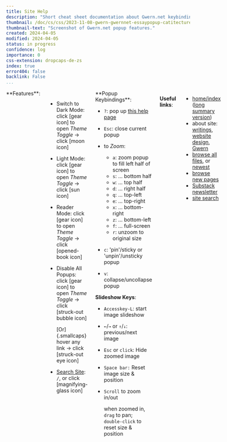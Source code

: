 ```yaml
---
title: Site Help
description: "Short cheat sheet documentation about Gwern.net keybindings & features."
thumbnail: /doc/cs/css/2023-11-08-gwern-gwernnet-essaypopup-catitecture-withanxiousblackcatatwindowsillthumbnail.png
thumbnail-text: "Screenshot of Gwern.net popup features."
created: 2024-04-05
modified: 2024-04-05
status: in progress
confidence: log
importance: 0
css-extension: dropcaps-de-zs
index: true
error404: false
backlink: False
...
```


<div class="columns">
**Features**:

- Switch to Dark Mode: click [gear icon] to open *Theme Toggle* → click [moon icon]
- Light Mode: click [gear icon] to open *Theme Toggle* → click [sun icon]
- Reader Mode: click [gear icon] to open *Theme Toggle* → click [opened-book icon]
- Disable All Popups: click [gear icon] to open *Theme Toggle* → click [struck-out bubble icon]

    [Or]{.smallcaps} hover any link → click [struck-out eye icon]
- [Search Site](https://cse.google.com/cse?cx=009114923999563836576%3Adv0a4ndtmly): `/`, or click [magnifying-glass icon]

<div class="mobile-not">
**Popup Keybindings**:

- `?`: pop up [this help page](/static/help)
- `Esc`: close current popup
- to *Zoom*:

  - `a`: zoom popup to fill left half of screen
  - `s`: ... bottom half
  - `w`: ... top half
  - `d`: ... right half
  - `q`: ... top-left
  - `e`: ... top-right
  - `x`: ... bottom-right
  - `z`: ... bottom-left
  - `f`: ... full-screen
  - `r`: unzoom to original size
- `c`: 'pin'/sticky or 'unpin'/unsticky popup
- `v`: collapse/uncollapse popup

**Slideshow Keys**:

- `Accesskey-L`: start image slideshow
- `←`/` → ` or `↑`/`↓`: previous/next image
- `Esc` or `click`: Hide zoomed image
- `Space bar:` Reset image size & position
- `Scroll` to zoom in/out

    when zoomed in, `drag` to pan; `double-click` to reset size & position
</div>

**Useful links**:

<!-- - [full site user guide](/design#user-guide) -->
- [home/index](/index "‘Essays’, Gwern 2009") ([long summary version](/index-long "‘Long Essay Index’, Gwern 2009"))
- about site: [writings](/about "‘About This Website’, Gwern 2010"), [website design](/design "‘Design Of This Website’, Gwern 2010"), [Gwern](/me "‘About Gwern’, Gwern 2009")
- [browse all files](/doc/index "‘Essays’, Gwern 2009"), or [newest](/doc/newest/index "‘Essays’, Gwern 2009")
- [browse new pages](/changelog "‘Changelog’, Gwern 2013")
- [Substack](https://gwern.substack.com/ "‘Gwern.net newsletter (Substack subscription page)’, Branwen 2013") [newsletter](/doc/newsletter/index "‘Essays’, Gwern 2009")
- [site search](https://www.google.com/search?q=site%3Agwern%2Enet)
</div>
